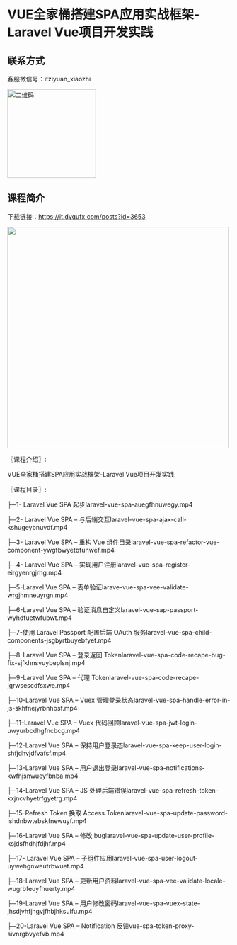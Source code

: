 # VUE全家桶搭建SPA应用实战框架-Laravel Vue项目开发实践

## 联系方式

客服微信号：itziyuan_xiaozhi

<img src="https://ziyuanyun.oss-cn-guangzhou.aliyuncs.com/common/20240614073449/666b82192834a.jpg" width="200" height="200" alt="二维码">

## 课程简介

下载链接：https://it.dyqufx.com/posts?id=3653

<img src="https://ziyuanyun.oss-cn-guangzhou.aliyuncs.com/yun/20240515185249/6644940134043.jpg" width="500" alt="">

  〖课程介绍〗:

 VUE全家桶搭建SPA应用实战框架-Laravel Vue项目开发实践

 〖课程目录〗:

 ├─1- Laravel Vue SPA 起步laravel-vue-spa-auegfhnuwegy.mp4

 ├─2- Laravel Vue SPA &#8211; 与后端交互laravel-vue-spa-ajax-call-kshugeybnuvdf.mp4

 ├─3- Laravel Vue SPA &#8211; 重构 Vue 组件目录laravel-vue-spa-refactor-vue-component-ywgfbwyetbfunwef.mp4

 ├─4- Laravel Vue SPA &#8211; 实现用户注册laravel-vue-spa-register-eirgyenrgjrhg.mp4

 ├─5-Laravel Vue SPA &#8211; 表单验证larave-vue-spa-vee-validate-wrgjhmneuyrgn.mp4

 ├─6-Laravel Vue SPA &#8211; 验证消息自定义laravel-vue-sap-passport-wyhdfuetwfubwt.mp4

 ├─7-使用 Laravel Passport 配置后端 OAuth 服务laravel-vue-spa-child-components-jsgbyrtbuyebfyet.mp4

 ├─8-Laravel Vue SPA &#8211; 登录返回 Tokenlaravel-vue-spa-code-recape-bug-fix-sjfkhnsvuybeplsnj.mp4

 ├─9-Laravel Vue SPA &#8211; 代理 Tokenlaravel-vue-spa-code-recape-jgrwsescdfsxwe.mp4

 ├─10-Laravel Vue SPA &#8211; Vuex 管理登录状态laravel-vue-spa-handle-error-in-js-skhfnejyrbnhbsf.mp4

 ├─11-Laravel Vue SPA &#8211; Vuex 代码回顾laravel-vue-spa-jwt-login-uwyurbcdhgfncbcg.mp4

 ├─12-Laravel Vue SPA &#8211; 保持用户登录态laravel-vue-spa-keep-user-login-shfjdhvjdfvafsf.mp4

 ├─13-Laravel Vue SPA &#8211; 用户退出登录laravel-vue-spa-notifications-kwfhjsnwueyfbnba.mp4

 ├─14-Laravel Vue SPA &#8211; JS 处理后端错误laravel-vue-spa-refresh-token-kxjncvhyetrfgyetrg.mp4

 ├─15-Refresh Token 换取 Access Tokenlaravel-vue-spa-update-password-ishdnbwtebskfnewuyf.mp4

 ├─16-Laravel Vue SPA &#8211; 修改 buglaravel-vue-spa-update-user-profile-ksjdsfhdhjfdjhf.mp4

 ├─17- Laravel Vue SPA &#8211; 子组件应用laravel-vue-spa-user-logout-uywehgnweutrbwuet.mp4

 ├─18-Laravel Vue SPA &#8211; 更新用户资料laravel-vue-spa-vee-validate-locale-wugrbfeuyfhuerty.mp4

 ├─19-Laravel Vue SPA &#8211; 用户修改密码laravel-vue-spa-vuex-state-jhsdjvhfjhgvjfhbjhksuifu.mp4

 ├─20-Laravel Vue SPA &#8211; Notification 反馈vue-spa-token-proxy-sivnrgbvyefvb.mp4 

  